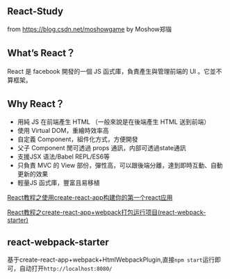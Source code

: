 React-Study
----
from https://blog.csdn.net/moshowgame by Moshow郑锴

What’s React？
----
React 是 facebook 開發的一個 JS 函式庫，負責產生與管理前端的 UI 。它並不算框架。

Why React？
----
- 用純 JS 在前端產生 HTML （一般來說是在後端產生 HTML 送到前端）
- 使用 Virtual DOM，重繪時效率高
- 自定義 Component，組件化方式，方便開發
- 父子 Component 閒可透過 props 通訊，内部可透過state通訊
- 支援JSX 语法/Babel REPL/ES6等
- 只負責 MVC 的 View 部份，彈性高，可以跟後端分離，達到即時互動、自動更新的效果
- 輕量JS 函式庫，豐富且易移植

[React教程之使用create-react-app构建你的第一个react应用](https://blog.csdn.net/moshowgame/article/details/91970581)

[React教程之create-react-app+webpack打包运行项目(react-webpack-starter)](https://zhengkai.blog.csdn.net/article/details/91984076)


react-webpack-starter
----
基于create-react-app+webpack+HtmlWebpackPlugin,直接`npm start`运行即可，自动打开`http://localhost:8080/`